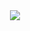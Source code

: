 <div align="center">
	<a href="https://paralez.vercel.app/">
	<img src="https://i.ibb.co/wSvgtbb/pngwing-com.png"/>
	</a>
</div>
